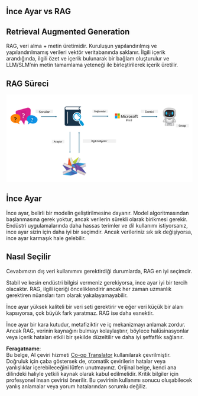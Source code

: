 <!--
CO_OP_TRANSLATOR_METADATA:
{
  "original_hash": "e4e010400c2918557b36bb932a14004c",
  "translation_date": "2025-05-09T22:15:31+00:00",
  "source_file": "md/03.FineTuning/FineTuning_vs_RAG.md",
  "language_code": "tr"
}
-->
## İnce Ayar vs RAG

## Retrieval Augmented Generation

RAG, veri alma + metin üretimidir. Kuruluşun yapılandırılmış ve yapılandırılmamış verileri vektör veritabanında saklanır. İlgili içerik arandığında, ilgili özet ve içerik bulunarak bir bağlam oluşturulur ve LLM/SLM’nin metin tamamlama yeteneği ile birleştirilerek içerik üretilir.

## RAG Süreci
![FinetuningvsRAG](../../../../translated_images/rag.36e7cb856f120334d577fde60c6a5d7c5eecae255dac387669303d30b4b3efa4.tr.png)

## İnce Ayar
İnce ayar, belirli bir modelin geliştirilmesine dayanır. Model algoritmasından başlanmasına gerek yoktur, ancak verilerin sürekli olarak birikmesi gerekir. Endüstri uygulamalarında daha hassas terimler ve dil kullanımı istiyorsanız, ince ayar sizin için daha iyi bir seçimdir. Ancak verileriniz sık sık değişiyorsa, ince ayar karmaşık hale gelebilir.

## Nasıl Seçilir
Cevabımızın dış veri kullanımını gerektirdiği durumlarda, RAG en iyi seçimdir.

Stabil ve kesin endüstri bilgisi vermeniz gerekiyorsa, ince ayar iyi bir tercih olacaktır. RAG, ilgili içeriği önceliklendirir ancak her zaman uzmanlık gerektiren nüansları tam olarak yakalayamayabilir.

İnce ayar yüksek kaliteli bir veri seti gerektirir ve eğer veri küçük bir alanı kapsıyorsa, çok büyük fark yaratmaz. RAG ise daha esnektir.

İnce ayar bir kara kutudur, metafiziktir ve iç mekanizmayı anlamak zordur. Ancak RAG, verinin kaynağını bulmayı kolaylaştırır, böylece halüsinasyonlar veya içerik hataları etkili bir şekilde düzeltilir ve daha iyi şeffaflık sağlanır.

**Feragatname**:  
Bu belge, AI çeviri hizmeti [Co-op Translator](https://github.com/Azure/co-op-translator) kullanılarak çevrilmiştir. Doğruluk için çaba göstersek de, otomatik çevirilerin hatalar veya yanlışlıklar içerebileceğini lütfen unutmayınız. Orijinal belge, kendi ana dilindeki haliyle yetkili kaynak olarak kabul edilmelidir. Kritik bilgiler için profesyonel insan çevirisi önerilir. Bu çevirinin kullanımı sonucu oluşabilecek yanlış anlamalar veya yorum hatalarından sorumlu değiliz.
